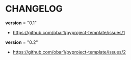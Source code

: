 # CHANGELOG

__version__ = "0.1"
- https://github.com/obar1/pyproject-template/issues/1

__version__ = "0.2"
- https://github.com/obar1/pyproject-template/issues/2